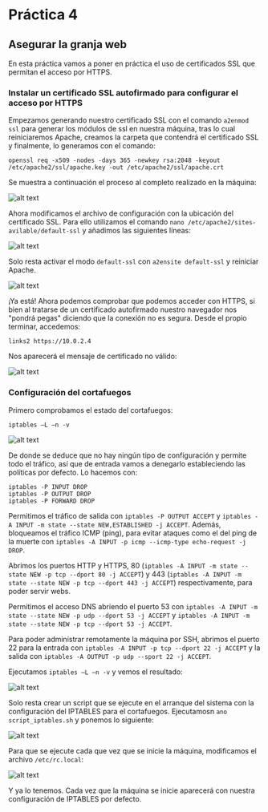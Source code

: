 # Práctica 4
## Asegurar la granja web

En esta práctica vamos a poner en práctica el uso de certificados SSL que permitan el acceso por HTTPS.

### Instalar un certificado SSL autofirmado para configurar el acceso por HTTPS

Empezamos generando nuestro certificado SSL con el comando ```a2enmod ssl``` para generar los módulos de ssl en nuestra máquina, tras lo cual reiniciaremos Apache, creamos la carpeta que contendrá el certificado SSL y finalmente, lo generamos con el comando:

```openssl req -x509 -nodes -days 365 -newkey rsa:2048 -keyout /etc/apache2/ssl/apache.key -out /etc/apache2/ssl/apache.crt```

Se muestra a continuación el proceso al completo realizado en la máquina:

![alt text](http://i.imgur.com/DmKXozk.png)

Ahora modificamos el archivo de configuración con la ubicación del certificado SSL. Para ello utilizamos el comando ```nano /etc/apache2/sites-avilable/default-ssl``` y añadimos las siguientes líneas:

![alt text](http://i.imgur.com/UUIFsyp.png)

Solo resta activar el modo ```default-ssl``` con ```a2ensite default-ssl``` y reiniciar Apache.

![alt text](http://i.imgur.com/F68wJul.jpg)

¡Ya está! Ahora podemos comprobar que podemos acceder con HTTPS, si bien al tratarse de un certificado autofirmado nuestro navegador nos "pondrá pegas" diciendo que la conexión no es segura. Desde el propio terminar, accedemos:

```links2 https://10.0.2.4```

Nos aparecerá el mensaje de certificado no válido:

![alt text](http://i.imgur.com/hYsry5S.png)

### Configuración del cortafuegos

Primero comprobamos el estado del cortafuegos:

```iptables –L –n -v```

![alt text](http://i.imgur.com/FDxqM73.png)

De donde se deduce que no hay ningún tipo de configuración y permite todo el tráfico, así que de entrada vamos a denegarlo estableciendo las políticas por defecto. Lo hacemos con:

```
iptables -P INPUT DROP
iptables -P OUTPUT DROP
iptables -P FORWARD DROP
```

Permitimos el tráfico de salida con ```iptables -P OUTPUT ACCEPT``` y ```iptables -A INPUT -m state --state NEW,ESTABLISHED -j ACCEPT```. Además, bloqueamos el tráfico ICMP (ping), para evitar ataques como el del ping de la muerte con ```iptables -A INPUT -p icmp --icmp-type echo-request -j DROP```. 

Abrimos los puertos HTTP y HTTPS, 80 (```iptables -A INPUT -m state --state NEW -p tcp --dport 80 -j ACCEPT```) y 443 (```iptables -A INPUT -m state --state NEW -p tcp --dport 443 -j ACCEPT```) respectivamente, para poder servir webs.

Permitimos el acceso DNS abriendo el puerto 53 con ```iptables -A INPUT -m state --state NEW -p udp --dport 53 -j ACCEPT``` y ```iptables -A INPUT -m state --state NEW -p tcp --dport 53 -j ACCEPT```.

Para poder administrar remotamente la máquina por SSH, abrimos el puerto 22 para la entrada con ```iptables -A INPUT -p tcp --dport 22 -j ACCEPT``` y la salida con ```iptables -A OUTPUT -p udp --sport 22 -j ACCEPT```.

Ejecutamos ```iptables –L –n -v``` y vemos el resultado:

![alt text](http://i.imgur.com/HxKLhn1.png)

Solo resta crear un script que se ejecute en el arranque del sistema con la configuración del IPTABLES para el cortafuegos. Ejecutamosn ```ano script_iptables.sh``` y ponemos lo siguiente:

![alt text](http://i.imgur.com/KoQ1REY.png)

Para que se ejecute cada que vez que se inicie la máquina, modificamos el archivo ```/etc/rc.local```:

![alt text](http://i.imgur.com/RVZX2jP.png)

Y ya lo tenemos. Cada vez que la máquina se inicie aparecerá con nuestra configuración de IPTABLES por defecto.


